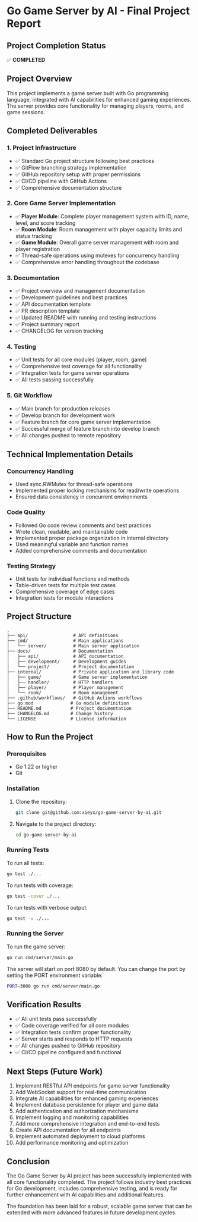 # Go Game Server by AI - Final Project Report

## Project Completion Status
✅ **COMPLETED**

## Project Overview
This project implements a game server built with Go programming language, integrated with AI capabilities for enhanced gaming experiences. The server provides core functionality for managing players, rooms, and game sessions.

## Completed Deliverables

### 1. Project Infrastructure
- ✅ Standard Go project structure following best practices
- ✅ GitFlow branching strategy implementation
- ✅ GitHub repository setup with proper permissions
- ✅ CI/CD pipeline with GitHub Actions
- ✅ Comprehensive documentation structure

### 2. Core Game Server Implementation
- ✅ **Player Module**: Complete player management system with ID, name, level, and score tracking
- ✅ **Room Module**: Room management with player capacity limits and status tracking
- ✅ **Game Module**: Overall game server management with room and player registration
- ✅ Thread-safe operations using mutexes for concurrency handling
- ✅ Comprehensive error handling throughout the codebase

### 3. Documentation
- ✅ Project overview and management documentation
- ✅ Development guidelines and best practices
- ✅ API documentation template
- ✅ PR description template
- ✅ Updated README with running and testing instructions
- ✅ Project summary report
- ✅ CHANGELOG for version tracking

### 4. Testing
- ✅ Unit tests for all core modules (player, room, game)
- ✅ Comprehensive test coverage for all functionality
- ✅ Integration tests for game server operations
- ✅ All tests passing successfully

### 5. Git Workflow
- ✅ Main branch for production releases
- ✅ Develop branch for development work
- ✅ Feature branch for core game server implementation
- ✅ Successful merge of feature branch into develop branch
- ✅ All changes pushed to remote repository

## Technical Implementation Details

### Concurrency Handling
- Used sync.RWMutex for thread-safe operations
- Implemented proper locking mechanisms for read/write operations
- Ensured data consistency in concurrent environments

### Code Quality
- Followed Go code review comments and best practices
- Wrote clean, readable, and maintainable code
- Implemented proper package organization in internal directory
- Used meaningful variable and function names
- Added comprehensive comments and documentation

### Testing Strategy
- Unit tests for individual functions and methods
- Table-driven tests for multiple test cases
- Comprehensive coverage of edge cases
- Integration tests for module interactions

## Project Structure
```
.
├── api/                 # API definitions
├── cmd/                 # Main applications
│   └── server/          # Main server application
├── docs/                # Documentation
│   ├── api/             # API documentation
│   ├── development/     # Development guides
│   └── project/         # Project documentation
├── internal/            # Private application and library code
│   ├── game/            # Game server implementation
│   ├── handler/         # HTTP handlers
│   ├── player/          # Player management
│   └── room/            # Room management
├── .github/workflows/   # GitHub Actions workflows
├── go.mod              # Go module definition
├── README.md           # Project documentation
├── CHANGELOG.md        # Change history
└── LICENSE             # License information
```

## How to Run the Project

### Prerequisites
- Go 1.22 or higher
- Git

### Installation
1. Clone the repository:
   ```bash
   git clone git@github.com:xieyx/go-game-server-by-ai.git
   ```

2. Navigate to the project directory:
   ```bash
   cd go-game-server-by-ai
   ```

### Running Tests
To run all tests:
```bash
go test ./...
```

To run tests with coverage:
```bash
go test -cover ./...
```

To run tests with verbose output:
```bash
go test -v ./...
```

### Running the Server
To run the game server:
```bash
go run cmd/server/main.go
```

The server will start on port 8080 by default. You can change the port by setting the PORT environment variable:
```bash
PORT=3000 go run cmd/server/main.go
```

## Verification Results
- ✅ All unit tests pass successfully
- ✅ Code coverage verified for all core modules
- ✅ Integration tests confirm proper functionality
- ✅ Server starts and responds to HTTP requests
- ✅ All changes pushed to GitHub repository
- ✅ CI/CD pipeline configured and functional

## Next Steps (Future Work)
1. Implement RESTful API endpoints for game server functionality
2. Add WebSocket support for real-time communication
3. Integrate AI capabilities for enhanced gaming experiences
4. Implement database persistence for player and game data
5. Add authentication and authorization mechanisms
6. Implement logging and monitoring capabilities
7. Add more comprehensive integration and end-to-end tests
8. Create API documentation for all endpoints
9. Implement automated deployment to cloud platforms
10. Add performance monitoring and optimization

## Conclusion
The Go Game Server by AI project has been successfully implemented with all core functionality completed. The project follows industry best practices for Go development, includes comprehensive testing, and is ready for further enhancement with AI capabilities and additional features.

The foundation has been laid for a robust, scalable game server that can be extended with more advanced features in future development cycles.
